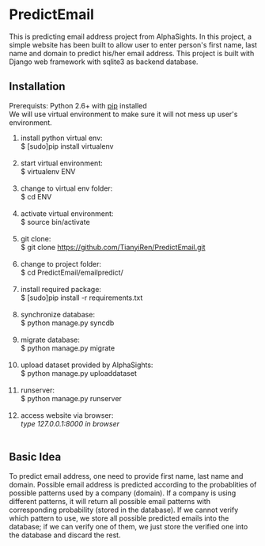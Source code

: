 PredictEmail
============

This is predicting email address project from AlphaSights. In this project, a simple website has been built to allow user to enter person's first name, last name and domain to predict his/her email address. This project is built with Django web framework with sqlite3 as backend database. 

## Installation

Prerequists: Python 2.6+ with [pip](https://pip.pypa.io/en/latest/installing.html#install-pip) installed<br>
We will use virtual environment to make sure it will not mess up user's environment.<br>
1. install python virtual env:<br>
	$ [sudo]pip install virtualenv<br><br>
2. start virtual environment:<br>
	$ virtualenv ENV<br><br>
3. change to virtual env folder:<br>
	$ cd ENV<br><br>
4. activate virtual environment:<br>
	$ source bin/activate<br><br>
5. git clone:<br>
	$ git clone https://github.com/TianyiRen/PredictEmail.git<br><br>
6. change to project folder:<br>
	$ cd PredictEmail/emailpredict/<br><br>
7. install required package:<br>
	$ [sudo]pip install -r requirements.txt<br><br>
8. synchronize database:<br>
	$ python manage.py syncdb<br><br>
9. migrate database:<br>
	$ python manage.py migrate<br><br>
10. upload dataset provided by AlphaSights:<br>
	$ python manage.py uploaddataset<br><br>
11. runserver:<br>
	$ python manage.py runserver<br><br>
12. access website via browser:<br>
	_type 127.0.0.1:8000 in browser_<br><br>

## Basic Idea
To predict email address, one need to provide first name, last name and domain. Possible email address is predicted according to the probablities of possible patterns used by a company (domain). If a company is using different patterns, it will return all possible email patterns with corresponding probability (stored in the database). If we cannot verify which pattern to use, we store all possible predicted emails into the database; if we can verify one of them, we just store the verified one into the database and discard the rest. 
